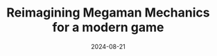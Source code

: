 ---
title: "Reimagining Megaman Mechanics for a modern game"
description: "This post looks at some of the older Megaman game mechanics and uses it as inspiration for modern iterations."
summary: ""
date: 2024-08-21
lastmod: 2024-10-19
#layout: "simple"
showTableofContents: true
thumbnail: "game1.png"
tags: 
- C++
- OpenGL
- Game Development


---